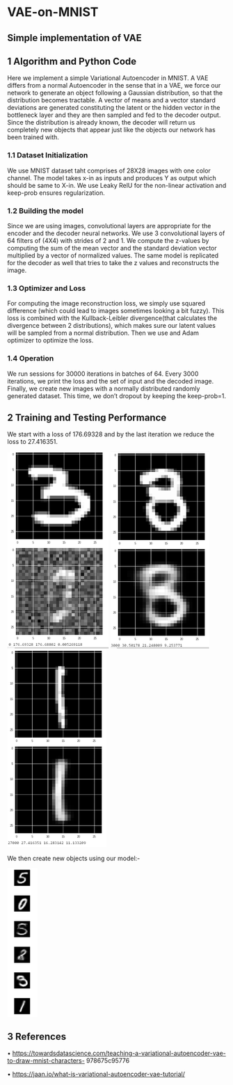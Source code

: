 # VAE-on-MNIST
## Simple implementation of VAE
## 1 Algorithm and Python Code
Here we implement a simple Variational Autoencoder in MNIST. A VAE differs from a normal Autoencoder
in the sense that in a VAE, we force our network to generate an object following a Gaussian distribution, so
that the distribution becomes tractable. A vector of means and a vector standard deviations are generated
constituting the latent or the hidden vector in the bottleneck layer and they are then sampled and fed to
the decoder output. Since the distribution is already known, the decoder will return us completely new
objects that appear just like the objects our network has been trained with.
### 1.1 Dataset Initialization
We use MNIST dataset taht comprises of 28X28 images with one color channel. The model takes x-in as
inputs and produces Y as output which should be same to X-in. We use Leaky RelU for the non-linear
activation and keep-prob ensures regularization.
### 1.2 Building the model
Since we are using images, convolutional layers are appropriate for the encoder and the decoder neural
networks. We use 3 convolutional layers of 64 filters of (4X4) with strides of 2 and 1. We compute the
z-values by computing the sum of the mean vector and the standard deviation vector multiplied by a vector
of normalized values. The same model is replicated for the decoder as well that tries to take the z values
and reconstructs the image.
### 1.3 Optimizer and Loss
For computing the image reconstruction loss, we simply use squared difference (which could lead to images
sometimes looking a bit fuzzy). This loss is combined with the Kullback-Leibler divergence(that calculates
the divergence between 2 distributions), which makes sure our latent values will be sampled from a normal
distribution. Then we use and Adam optimizer to optimize the loss.
### 1.4 Operation
We run sessions for 30000 iterations in batches of 64. Every 3000 iterations, we print the loss and the
set of input and the decoded image. Finally, we create new images with a normally distributed randomly
generated dataset. This time, we don’t dropout by keeping the keep-prob=1.
## 2 Training and Testing Performance
We start with a loss of 176.69328 and by the last iteration we reduce the loss to 27.416351.

![Iteration 0](https://github.com/theperplexedmaverick/VAE-on-MNIST/blob/master/Iteration%200.PNG)
![Iteration 1](https://github.com/theperplexedmaverick/VAE-on-MNIST/blob/master/Iteration%201.PNG)
![Iteration 9](https://github.com/theperplexedmaverick/VAE-on-MNIST/blob/master/Iteration%209.PNG)

We then create new objects using our model:-

![](https://github.com/theperplexedmaverick/VAE-on-MNIST/blob/master/Gen.PNG)
## 3 References

• https://towardsdatascience.com/teaching-a-variational-autoencoder-vae-to-draw-mnist-characters-
978675c95776

• https://jaan.io/what-is-variational-autoencoder-vae-tutorial/
